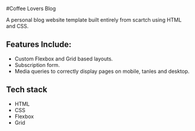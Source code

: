 #Coffee Lovers Blog

A personal blog website template built entirely from scartch using HTML and CSS.

## Features Include: 

- Custom Flexbox and Grid based layouts. 
- Subscription form.
- Media queries to correctly display pages on mobile, tanles and desktop. 

## Tech stack

- HTML
- CSS
- Flexbox
- Grid
